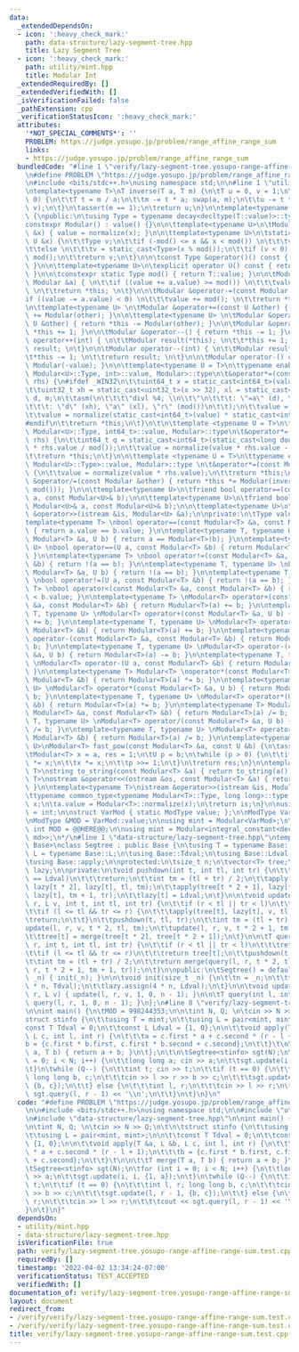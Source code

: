 ```yaml
---
data:
  _extendedDependsOn:
  - icon: ':heavy_check_mark:'
    path: data-structure/lazy-segment-tree.hpp
    title: Lazy Segment Tree
  - icon: ':heavy_check_mark:'
    path: utility/mint.hpp
    title: Modular Int
  _extendedRequiredBy: []
  _extendedVerifiedWith: []
  _isVerificationFailed: false
  _pathExtension: cpp
  _verificationStatusIcon: ':heavy_check_mark:'
  attributes:
    '*NOT_SPECIAL_COMMENTS*': ''
    PROBLEM: https://judge.yosupo.jp/problem/range_affine_range_sum
    links:
    - https://judge.yosupo.jp/problem/range_affine_range_sum
  bundledCode: "#line 1 \"verify/lazy-segment-tree.yosupo-range-affine-range-sum.test.cpp\"\
    \n#define PROBLEM \"https://judge.yosupo.jp/problem/range_affine_range_sum\"\n\
    \n#include <bits/stdc++.h>\nusing namespace std;\n\n#line 1 \"utility/mint.hpp\"\
    \ntemplate<typename T>\nT inverse(T a, T m) {\n\tT u = 0, v = 1;\n\twhile (a !=\
    \ 0) {\n\t\tT t = m / a;\n\t\tm -= t * a; swap(a, m);\n\t\tu -= t * v; swap(u,\
    \ v);\n\t}\n\tassert(m == 1);\n\treturn u;\n}\n\ntemplate<typename T>\nclass Modular\
    \ {\npublic:\n\tusing Type = typename decay<decltype(T::value)>::type;\n\t\n\t\
    constexpr Modular() : value() {}\n\n\ttemplate<typename U>\n\tModular(const U\
    \ &x) { value = normalize(x); }\n\n\ttemplate<typename U>\n\tstatic Type normalize(const\
    \ U &x) {\n\t\tType v;\n\t\tif (-mod() <= x && x < mod()) \n\t\t\tv = static_cast<Type>(x);\n\
    \t\telse \n\t\t\tv = static_cast<Type>(x % mod());\n\t\tif (v < 0) \n\t\t\tv +=\
    \ mod();\n\t\treturn v;\n\t}\n\n\tconst Type &operator()() const { return value;\
    \ }\n\n\ttemplate<typename U>\n\texplicit operator U() const { return static_cast<U>(value);\
    \ }\n\n\tconstexpr static Type mod() { return T::value; }\n\n\tModular &operator+=(const\
    \ Modular &a) { \n\t\tif ((value += a.value) >= mod()) \n\t\t\tvalue -= mod();\
    \ \n\t\treturn *this; \n\t}\n\n\tModular &operator-=(const Modular &a) { \n\t\t\
    if ((value -= a.value) < 0) \n\t\t\tvalue += mod(); \n\t\treturn *this; \n\t}\n\
    \n\ttemplate<typename U> \n\tModular &operator+=(const U &other) { return *this\
    \ += Modular(other); }\n\n\ttemplate<typename U> \n\tModular &operator-=(const\
    \ U &other) { return *this -= Modular(other); }\n\n\tModular &operator++() { return\
    \ *this += 1; }\n\n\tModular &operator--() { return *this -= 1; }\n\n\tModular\
    \ operator++(int) { \n\t\tModular result(*this); \n\t\t*this += 1; \n\t\treturn\
    \ result; \n\t}\n\n\tModular operator--(int) { \n\t\tModular result(*this);\n\t\
    \t*this -= 1; \n\t\treturn result; \n\t}\n\n\tModular operator-() const { return\
    \ Modular(-value); }\n\n\ttemplate<typename U = T>\n\ttypename enable_if<is_same<typename\
    \ Modular<U>::Type, int>::value, Modular>::type\n\t&operator*=(const Modular&\
    \ rhs) {\n#ifdef _WIN32\n\t\tuint64_t x = static_cast<int64_t>(value) * static_cast<int64_t>(rhs.value);\n\
    \t\tuint32_t xh = static_cast<uint32_t>(x >> 32), xl = static_cast<uint32_t>(x),\
    \ d, m;\n\t\tasm(\n\t\t\t\"divl %4; \\n\\t\"\n\t\t\t: \"=a\" (d), \"=d\" (m)\n\
    \t\t\t: \"d\" (xh), \"a\" (xl), \"r\" (mod())\n\t\t);\n\t\tvalue = m;\n#else\n\
    \t\tvalue = normalize(static_cast<int64_t>(value) * static_cast<int64_t>(rhs.value));\n\
    #endif\n\t\treturn *this;\n\t}\n\t\n\ttemplate <typename U = T>\n\ttypename enable_if<is_same<typename\
    \ Modular<U>::Type, int64_t>::value, Modular>::type\n\t&operator*=(const Modular&\
    \ rhs) {\n\t\tint64_t q = static_cast<int64_t>(static_cast<long double>(value)\
    \ * rhs.value / mod());\n\t\tvalue = normalize(value * rhs.value - q * mod());\n\
    \t\treturn *this;\n\t}\n\n\ttemplate <typename U = T>\n\ttypename enable_if<!is_integral<typename\
    \ Modular<U>::Type>::value, Modular>::type \n\t&operator*=(const Modular& rhs)\
    \ {\n\t\tvalue = normalize(value * rhs.value);\n\t\treturn *this;\n\t}\n\n\tModular\
    \ &operator/=(const Modular &other) { return *this *= Modular(inverse(other.value,\
    \ mod())); }\n\n\ttemplate<typename U>\n\tfriend bool operator==(const Modular<U>&\
    \ a, const Modular<U>& b);\n\n\ttemplate<typename U>\n\tfriend bool operator<(const\
    \ Modular<U>& a, const Modular<U>& b);\n\n\ttemplate<typename U>\n\tfriend istream\
    \ &operator>>(istream &is, Modular<U> &a);\n\nprivate:\n\tType value;\n};\n\n\
    template<typename T> \nbool operator==(const Modular<T> &a, const Modular<T> &b)\
    \ { return a.value == b.value; }\n\ntemplate<typename T, typename U> \nbool operator==(const\
    \ Modular<T> &a, U b) { return a == Modular<T>(b); }\n\ntemplate<typename T, typename\
    \ U> \nbool operator==(U a, const Modular<T> &b) { return Modular<T>(a) == b;\
    \ }\n\ntemplate<typename T> \nbool operator!=(const Modular<T> &a, const Modular<T>\
    \ &b) { return !(a == b); }\n\ntemplate<typename T, typename U> \nbool operator!=(const\
    \ Modular<T> &a, U b) { return !(a == b); }\n\ntemplate<typename T, typename U>\
    \ \nbool operator!=(U a, const Modular<T> &b) { return !(a == b); }\n\ntemplate<typename\
    \ T> \nbool operator<(const Modular<T> &a, const Modular<T> &b) { return a.value\
    \ < b.value; }\n\ntemplate<typename T> \nModular<T> operator+(const Modular<T>\
    \ &a, const Modular<T> &b) { return Modular<T>(a) += b; }\n\ntemplate<typename\
    \ T, typename U> \nModular<T> operator+(const Modular<T> &a, U b) { return Modular<T>(a)\
    \ += b; }\n\ntemplate<typename T, typename U> \nModular<T> operator+(U a, const\
    \ Modular<T> &b) { return Modular<T>(a) += b; }\n\ntemplate<typename T> \nModular<T>\
    \ operator-(const Modular<T> &a, const Modular<T> &b) { return Modular<T>(a) -=\
    \ b; }\n\ntemplate<typename T, typename U> \nModular<T> operator-(const Modular<T>\
    \ &a, U b) { return Modular<T>(a) -= b; }\n\ntemplate<typename T, typename U>\
    \ \nModular<T> operator-(U a, const Modular<T> &b) { return Modular<T>(a) -= b;\
    \ }\n\ntemplate<typename T> Modular<T> \noperator*(const Modular<T> &a, const\
    \ Modular<T> &b) { return Modular<T>(a) *= b; }\n\ntemplate<typename T, typename\
    \ U> \nModular<T> operator*(const Modular<T> &a, U b) { return Modular<T>(a) *=\
    \ b; }\n\ntemplate<typename T, typename U> \nModular<T> operator*(U a, const Modular<T>\
    \ &b) { return Modular<T>(a) *= b; }\n\ntemplate<typename T> Modular<T> \noperator/(const\
    \ Modular<T> &a, const Modular<T> &b) { return Modular<T>(a) /= b; }\n\ntemplate<typename\
    \ T, typename U> \nModular<T> operator/(const Modular<T> &a, U b) { return Modular<T>(a)\
    \ /= b; }\n\ntemplate<typename T, typename U> \nModular<T> operator/(U a, const\
    \ Modular<T> &b) { return Modular<T>(a) /= b; }\n\ntemplate<typename T, typename\
    \ U>\nModular<T> fast_pow(const Modular<T> &a, const U &b) {\n\tassert(b >= 0);\n\
    \tModular<T> x = a, res = 1;\n\tU p = b;\n\twhile (p > 0) {\n\t\tif (p & 1) res\
    \ *= x;\n\t\tx *= x;\n\t\tp >>= 1;\n\t}\n\treturn res;\n}\n\ntemplate<typename\
    \ T>\nstring to_string(const Modular<T> &a) { return to_string(a()); }\n\ntemplate<typename\
    \ T>\nostream &operator<<(ostream &os, const Modular<T> &a) { return os << a();\
    \ }\n\ntemplate<typename T>\nistream &operator>>(istream &is, Modular<T> &a) {\n\
    \ttypename common_type<typename Modular<T>::Type, long long>::type x;\n\tis >>\
    \ x;\n\ta.value = Modular<T>::normalize(x);\n\treturn is;\n}\n\nusing ModType\
    \ = int;\n\nstruct VarMod { static ModType value; };\n\nModType VarMod::value;\n\
    \nModType &MOD = VarMod::value;\n\nusing mint = Modular<VarMod>;\n\n/*\nconstexpr\
    \ int MOD = @@HERE@@;\n\nusing mint = Modular<integral_constant<decay<decltype(MOD)>::type,\
    \ md>>;\n*/\n#line 1 \"data-structure/lazy-segment-tree.hpp\"\ntemplate<class\
    \ Base>\nclass Segtree : public Base {\n\tusing T = typename Base::T;\n\tusing\
    \ L = typename Base::L;\n\tusing Base::Tdval;\n\tusing Base::Ldval;\n\tusing Base::merge;\n\
    \tusing Base::apply;\n\nprotected:\n\tsize_t n;\n\tvector<T> tree;\n\tvector<L>\
    \ lazy;\n\nprivate:\n\tvoid pushdown(int t, int tl, int tr) {\n\t\tif (lazy[t]\
    \ == Ldval)\n\t\t\treturn;\n\t\tint tm = (tl + tr) / 2;\n\t\tapply(tree[t * 2],\
    \ lazy[t * 2], lazy[t], tl, tm);\n\t\tapply(tree[t * 2 + 1], lazy[t * 2 + 1],\
    \ lazy[t], tm + 1, tr);\n\t\tlazy[t] = Ldval;\n\t}\n\n\tvoid update(int l, int\
    \ r, L v, int t, int tl, int tr) {\n\t\tif (r < tl || tr < l)\n\t\t\treturn;\n\
    \t\tif (l <= tl && tr <= r) {\n\t\t\tapply(tree[t], lazy[t], v, tl, tr);\n\t\t\
    \treturn;\n\t\t}\n\t\tpushdown(t, tl, tr);\n\t\tint tm = (tl + tr) / 2;\n\t\t\
    update(l, r, v, t * 2, tl, tm);\n\t\tupdate(l, r, v, t * 2 + 1, tm + 1, tr);\n\
    \t\ttree[t] = merge(tree[t * 2], tree[t * 2 + 1]);\n\t}\n\n\tT query(int l, int\
    \ r, int t, int tl, int tr) {\n\t\tif (r < tl || tr < l)\n\t\t\treturn Tdval;\n\
    \t\tif (l <= tl && tr <= r)\n\t\t\treturn tree[t];\n\t\tpushdown(t, tl, tr);\n\
    \t\tint tm = (tl + tr) / 2;\n\t\treturn merge(query(l, r, t * 2, tl, tm), query(l,\
    \ r, t * 2 + 1, tm + 1, tr));\n\t}\n\npublic:\n\tSegtree() = default;\n\n\tSegtree(size_t\
    \ _n) { init(_n); }\n\n\tvoid init(size_t _n) {\n\t\tn = _n;\n\t\ttree.assign(4\
    \ * n, Tdval);\n\t\tlazy.assign(4 * n, Ldval);\n\t}\n\n\tvoid update(int l, int\
    \ r, L v) { update(l, r, v, 1, 0, n - 1); }\n\n\tT query(int l, int r) { return\
    \ query(l, r, 1, 0, n - 1); }\n};\n#line 8 \"verify/lazy-segment-tree.yosupo-range-affine-range-sum.test.cpp\"\
    \n\nint main() {\n\tMOD = 998244353;\n\n\tint N, Q; \n\tcin >> N >> Q;\n\t\n\t\
    struct stinfo {\n\t\tusing T = mint;\n\t\tusing L = pair<mint, mint>;\n\n\t\t\
    const T Tdval = 0;\n\t\tconst L Ldval = {1, 0};\n\n\t\tvoid apply(T &a, L &b,\
    \ L c, int l, int r) {\n\t\t\ta = c.first * a + c.second * (r - l + 1);\n\t\t\t\
    b = {c.first * b.first, c.first * b.second + c.second};\n\t\t}\t\n\n\t\tT merge(T\
    \ a, T b) { return a + b; }\n\t};\n\t\n\tSegtree<stinfo> sgt(N);\n\tfor (int i\
    \ = 0; i < N; i++) {\n\t\tlong long a; cin >> a;\n\t\tsgt.update(i, i, {1, a});\n\
    \t}\n\twhile (Q--) {\n\t\tint t; cin >> t;\n\t\tif (t == 0) {\n\t\t\tint l, r;\
    \ long long b, c;\n\t\t\tcin >> l >> r >> b >> c;\n\t\t\tsgt.update(l, r - 1,\
    \ {b, c});\n\t\t} else {\n\t\t\tint l, r;\n\t\t\tcin >> l >> r;\n\t\t\tcout <<\
    \ sgt.query(l, r - 1) << '\\n';\n\t\t}\n\t}\n}\n"
  code: "#define PROBLEM \"https://judge.yosupo.jp/problem/range_affine_range_sum\"\
    \n\n#include <bits/stdc++.h>\nusing namespace std;\n\n#include \"utility/mint.hpp\"\
    \n#include \"data-structure/lazy-segment-tree.hpp\"\n\nint main() {\n\tMOD = 998244353;\n\
    \n\tint N, Q; \n\tcin >> N >> Q;\n\t\n\tstruct stinfo {\n\t\tusing T = mint;\n\
    \t\tusing L = pair<mint, mint>;\n\n\t\tconst T Tdval = 0;\n\t\tconst L Ldval =\
    \ {1, 0};\n\n\t\tvoid apply(T &a, L &b, L c, int l, int r) {\n\t\t\ta = c.first\
    \ * a + c.second * (r - l + 1);\n\t\t\tb = {c.first * b.first, c.first * b.second\
    \ + c.second};\n\t\t}\t\n\n\t\tT merge(T a, T b) { return a + b; }\n\t};\n\t\n\
    \tSegtree<stinfo> sgt(N);\n\tfor (int i = 0; i < N; i++) {\n\t\tlong long a; cin\
    \ >> a;\n\t\tsgt.update(i, i, {1, a});\n\t}\n\twhile (Q--) {\n\t\tint t; cin >>\
    \ t;\n\t\tif (t == 0) {\n\t\t\tint l, r; long long b, c;\n\t\t\tcin >> l >> r\
    \ >> b >> c;\n\t\t\tsgt.update(l, r - 1, {b, c});\n\t\t} else {\n\t\t\tint l,\
    \ r;\n\t\t\tcin >> l >> r;\n\t\t\tcout << sgt.query(l, r - 1) << '\\n';\n\t\t\
    }\n\t}\n}"
  dependsOn:
  - utility/mint.hpp
  - data-structure/lazy-segment-tree.hpp
  isVerificationFile: true
  path: verify/lazy-segment-tree.yosupo-range-affine-range-sum.test.cpp
  requiredBy: []
  timestamp: '2022-04-02 13:34:24-07:00'
  verificationStatus: TEST_ACCEPTED
  verifiedWith: []
documentation_of: verify/lazy-segment-tree.yosupo-range-affine-range-sum.test.cpp
layout: document
redirect_from:
- /verify/verify/lazy-segment-tree.yosupo-range-affine-range-sum.test.cpp
- /verify/verify/lazy-segment-tree.yosupo-range-affine-range-sum.test.cpp.html
title: verify/lazy-segment-tree.yosupo-range-affine-range-sum.test.cpp
---
```

